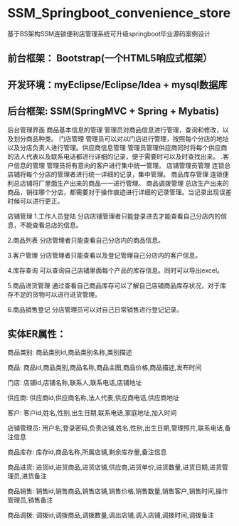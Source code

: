 # SSM_Springboot_convenience_store
基于BS架构SSM连锁便利店管理系统可升级springboot毕业源码案例设计

## 前台框架： Bootstrap(一个HTML5响应式框架）
## 开发环境：myEclipse/Eclipse/Idea + mysql数据库
## 后台框架: SSM(SpringMVC + Spring + Mybatis)

后台管理界面
商品基本信息的管理
管理员对商品信息进行管理，查询和修改，以及划分商品种类。
门店管理
管理员可以对以门店进行管理，按照每个分店的地址以及分店负责人进行管理。供应商信息管理
管理员管理供应商同时将每个供应商的法人代表以及联系电话都进行详细的记录，便于需要时可以及时查找出来。
.客户信息的管理
管理员将有意向的客户进行集中统一管理。
店铺管理员管理
连锁总店铺将每个分店的管理者进行统一详细的记录，集中管理。
商品库存管理
连锁便利总店铺将厂里面生产出来的商品一一进行管理。
商品调拨管理
总店生产出来的商品，销往哪个分店，都需要对于操作痕迹进行详细的记录管理。当记录出现误差时候可以进行更正。

店铺管理
1.工作人员登陆
分店店铺管理者只能登录进去才能查看自己分店内的信息，不能查看总店的信息。

2.商品列表
分店管理者只能查看自己分店内的商品信息。

3.客户管理
分店管理者只能查看以及登记管理自己分店内的客户信息。

4.库存查询
可以查询自己店铺里面每个产品的库存信息。同时可以导出excel。

5.商品进货管理
通过查看自己商品库存可以了解自己店铺商品库存状况，对于库存不足的货物可以进行进货管理。

6.商品销售登记
分店管理员可以对自己日常销售进行登记记录。

## 实体ER属性：
商品类别: 商品类别id,商品类别名称,类别描述

商品: 商品id,商品类别,商品名称,商品主图,商品价格,商品描述,发布时间

门店: 店铺id,店铺名称,联系人,联系电话,店铺地址

供应商: 供应商id,供应商名称,法人代表,供应商电话,供应商地址

客户: 客户id,姓名,性别,出生日期,联系电话,家庭地址,加入时间

店铺管理员: 用户名,登录密码,负责店铺,姓名,性别,出生日期,管理照片,联系电话,备注信息

商品库存: 库存id,商品名称,所属店铺,剩余库存量,备注信息

商品进货: 进货id,进货商品,进货店铺,供应商,进货单价,进货数量,进货日期,进货管理员,进货备注

商品销售: 销售id,销售商品,销售店铺,销售价格,销售数量,销售客户,销售时间,操作管理员,销售备注

商品调拨: 调拨id,调拨商品,调拨数量,调出店铺,调入店铺,调拨时间,调拨备注
